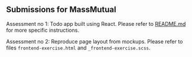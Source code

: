 ## Submissions for MassMutual

Assessment no 1: Todo app built using React. Please refer to [README.md](https://github.com/aliciaphes/MassMutual/blob/master/Assessment%201/todo-app/README.md) for more specific instructions.

Assessment no 2: Reproduce page layout from mockups.
Please refer to files `frontend-exercise.html` and `_frontend-exercise.scss`.
